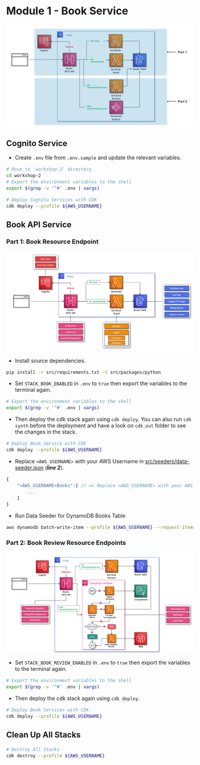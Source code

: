 # Module 1 - Book Service
![alt Workshop 2 - Module 1](./img/ws2_m1_all.png)

## Cognito Service
- Create `.env` file from `.env.sample` and update the relevant variables.
```bash
# Move to 'workshop-2' directory
cd workshop-2
# Export the environment variables to the shell
export $(grep -v '^#' .env | xargs)
```
```bash
# Deploy Cognito Services with CDK
cdk deploy --profile ${AWS_USERNAME}
```
## Book API Service
### Part 1: Book Resource Endpoint

![alt Module 1 - Part 1](./img/ws2_m1_p1.png)

- Install source dependencies.

```bash
pip install -r src/requirements.txt -t src/packages/python
```

- Set `STACK_BOOK_ENABLED` in `.env` to `true` then export the variables to the terminal again.
```bash
# Export the environment variables to the shell
export $(grep -v '^#' .env | xargs)
```

- Then deploy the cdk stack again using `cdk deploy`. You can also run `cdk synth` before the deployment and have a look on `cdk.out` folder to see the changes in the stack.

```bash
# Deploy Book Service with CDK
cdk deploy --profile ${AWS_USERNAME}
```

- Replace `<AWS_USERNAME>` with your AWS Username in [src/seeders/data-seeder.json](../src/seeders/data-seeder.json) (***line 2***).
```javascript
{
    "<AWS_USERNAME>Books":[ // => Replace <AWS_USERNAME> with your AWS Username (For example: sd0001)
        ...
    ]
}
```

- Run Data Seeder for DynamoDB Books Table
```bash
aws dynamodb batch-write-item --profile ${AWS_USERNAME} --request-items file://./src/seeders/data-seeder.json
```

### Part 2: Book Review Resource Endpoints

![alt Module 1 - Part 1](./img/ws2_m1_p2.png)

- Set `STACK_BOOK_REVIEW_ENABLED` in `.env` to `true` then export the variables to the terminal again.
```bash
# Export the environment variables to the shell
export $(grep -v '^#' .env | xargs)
```

- Then deploy the cdk stack again using `cdk deploy`.
```bash
# Deploy Book Services with CDK
cdk deploy --profile ${AWS_USERNAME}
```

## Clean Up All Stacks
```bash
# Destroy All Stacks
cdk destroy --profile ${AWS_USERNAME}
```
